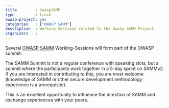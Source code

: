 ```yaml
---
title        : OwaspSAMM
type         : track
owasp-project: yes
categories   : ["OWASP SAMM"]
description  : Working Sessions related to the Owasp SAMM Project
organizers   : 
---
```


Several [OWASP SAMM](https://www.owasp.org/index.php/OWASP_SAMM_Project) Working-Sessions will form part of the OWASP summit.

The SAMM Summit is not a regular conference with speaking slots, but a summit where the participants work together in a 5-day sprint on SAMMv2. If you are interested in contributing to this, you are most welcome (knowledge of SAMM or other secure development methodology experience is a prerequisite).

This is an excellent opportunity to influence the direction of SAMM and exchange experiences with your peers.
